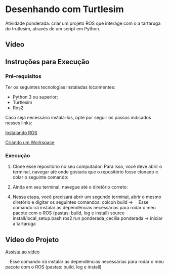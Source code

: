 # Desenhando com Turtlesim
Atividade ponderada: criar um projeto ROS que interage com o a tartaruga do trutlesim, através de um script em Python. 

## Vídeo 

## Instruções para Execução
### Pré-requisitos
Ter os seguintes tecnologias instaladas localmentes:
- Python 3 ou superior;
- Turtlesim
- Ros2
  
Caso seja necessário instala-los, opte por seguir os passos indicados nesses links: 

[Instalando ROS](https://rmnicola.github.io/m6-ec-encontros/E01/ros) 

[Criando um Workspace](https://rmnicola.github.io/m6-ec-encontros/workspaces) 

### Execução
1. Clone esse repositório no seu computador. Para isso, você deve abrir o terminal, navegar até onde gostaria que o repositório fosse clonado e colar o seguinte comando:
   <script> git clone ... </script>

2. Ainda em seu terminal, navegue até o diretório correto:
  <script> git clone .../script>


3. Agora digite os seguinte comando para iniciar a tela da tartaruga:

  <script>  ros2 run turtlesim turtlesim_node </script>

4. Nessa etapa, você precisará abrir um segundo terminal, abrir o mesmo diretório e digitar os seguintes comandos:
  colcon build ->  Esse comando irá instalar as dependências necessárias para rodar o meu pacote com o ROS (pastas: build, log e install)
  source install/local_setup.bash
  ros2 run ponderada_cecilia ponderada -> iniciar a tartaruga

## Vídeo do Projeto 
[Assista ao vídeo](videos/meu_video.mp4)




    



 Esse comando irá instalar as dependências necessárias para rodar o meu pacote com o ROS (pastas: build, log e install)


